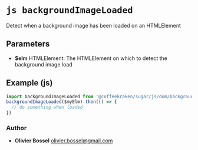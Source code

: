 


<!-- @namespace    sugar.js.dom -->

# ```js backgroundImageLoaded ```


Detect when a background image has been loaded on an HTMLElement

## Parameters

- **$elm**  HTMLElement: The HTMLElement on which to detect the background image load



## Example (js)

```js
import backgroundImageLoaded from '@coffeekraken/sugar/js/dom/backgroundImageLoaded'
backgroundImageLoaded($myElm).then(() => {
  // do something when loaded
})
```


### Author
- **Olivier Bossel** <a href="mailto:olivier.bossel@gmail.com">olivier.bossel@gmail.com</a> 



